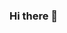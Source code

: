 ### Hi there 👋

<!--
**Anarghya-Rao/Anarghya-Rao** is a ✨ _special_ ✨ repository because its `README.md` (this file) appears on your GitHub profile.

Here are some ideas to get you started:

- 📫 How to reach me: 1nh19is012.anarghya@gmail.com

- My resume: [Anarghya Rao.pdf](https://github.com/Anarghya-Rao/Anarghya-Rao/files/10304005/Anarghya.Rao.pdf)
